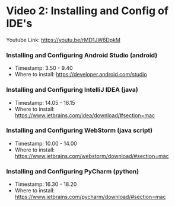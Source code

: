 # Video 2: Installing and Config of IDE's
Youtube Link: https://youtu.be/rMD1JW6DpkM

### Installing and Configuring Android Studio (android)
* Timestamp: 3.50 - 9.40
* Where to install: https://developer.android.com/studio 

### Installing and Configuring IntelliJ IDEA (java)
* Timestamp: 14.05 - 16.15
* Where to install: https://www.jetbrains.com/idea/download/#section=mac

### Installing and Configuring WebStorm (java script)
* Timestamp: 10.00 - 14.00
* Where to install: https://www.jetbrains.com/webstorm/download/#section=mac

### Installing and Configuring PyCharm (python)
* Timestamp: 16.30 - 18.20
* Where to install: https://www.jetbrains.com/pycharm/download/#section=mac